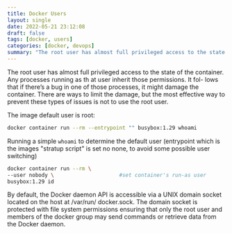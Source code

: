 ```yaml
---
title: Docker Users
layout: single
date: 2022-05-21 23:12:08
draft: false
tags: [docker, users]
categories: [docker, devops]
summary: "The root user has almost full privileged access to the state of the container. Any processes running as th at user inherit those permissions. It fol- lows that if there’s a bug in one of those processes, it might damage the container."
---
```

The root user has almost full privileged access to the state of the container. Any processes running as th at user inherit those permissions. It fol- lows that if there’s a bug in one of those processes, it might damage the container.  There are ways to limit the damage, but the most effective way to prevent these types of issues is not to use the root user.

The image default user is root:
```bash
docker container run --rm --entrypoint "" busybox:1.29 whoami
```
Running a simple `whoami` to determine the default user (entrypoint which is the images "stratup script" is set no none, to avoid some possible user switching)

```bash
docker container run --rm \
--user nobody \                     #set container's run-as user
busybox:1.29 id
```

By default, the Docker daemon API is accessible via a UNIX domain socket located on the host at /var/run/ docker.sock. The domain socket is protected with file system permissions ensuring that only the root user and members of the docker group may send commands or retrieve data from the Docker daemon. 
